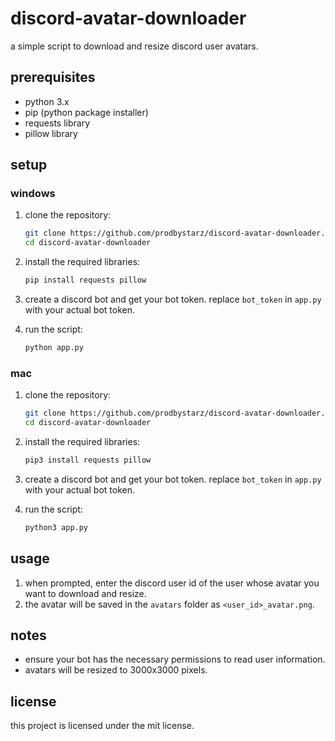 # discord-avatar-downloader

a simple script to download and resize discord user avatars.

## prerequisites

- python 3.x
- pip (python package installer)
- requests library
- pillow library

## setup

### windows

1. clone the repository:
    ```sh
    git clone https://github.com/prodbystarz/discord-avatar-downloader.git
    cd discord-avatar-downloader
    ```

2. install the required libraries:
    ```sh
    pip install requests pillow
    ```

3. create a discord bot and get your bot token. replace `bot_token` in `app.py` with your actual bot token.

4. run the script:
    ```sh
    python app.py
    ```

### mac

1. clone the repository:
    ```sh
    git clone https://github.com/prodbystarz/discord-avatar-downloader.git
    cd discord-avatar-downloader
    ```

2. install the required libraries:
    ```sh
    pip3 install requests pillow
    ```

3. create a discord bot and get your bot token. replace `bot_token` in `app.py` with your actual bot token.

4. run the script:
    ```sh
    python3 app.py
    ```

## usage

1. when prompted, enter the discord user id of the user whose avatar you want to download and resize.
2. the avatar will be saved in the `avatars` folder as `<user_id>_avatar.png`.

## notes

- ensure your bot has the necessary permissions to read user information.
- avatars will be resized to 3000x3000 pixels.

## license

this project is licensed under the mit license.
